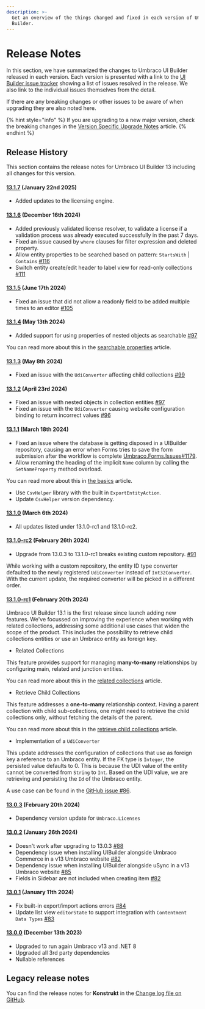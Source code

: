 ```yaml
---
description: >-
  Get an overview of the things changed and fixed in each version of Umbraco UI
  Builder.
---
```


# Release Notes

In this section, we have summarized the changes to Umbraco UI Builder released in each version. Each version is presented with a link to the [UI Builder issue tracker](https://github.com/umbraco/Umbraco.UIBuilder.Issues/issues) showing a list of issues resolved in the release. We also link to the individual issues themselves from the detail.

If there are any breaking changes or other issues to be aware of when upgrading they are also noted here.

{% hint style="info" %}
If you are upgrading to a new major version, check the breaking changes in the [Version Specific Upgrade Notes](upgrading/version-specific.md) article.
{% endhint %}

## Release History

This section contains the release notes for Umbraco UI Builder 13 including all changes for this version.

#### [**13.1.7**](https://github.com/umbraco/Umbraco.UIBuilder.Issues/issues?q=is%3Aissue+is%3Aclosed+label%3Arelease%2F13.1.7) **(January 22nd 2025)**

* Added updates to the licensing engine.

#### [**13.1.6**](https://github.com/umbraco/Umbraco.UIBuilder.Issues/issues?q=is%3Aissue+is%3Aclosed+label%3Arelease%2F13.1.6) **(December 16th 2024)**

* Added previously validated license resolver, to validate a license if a validation process was already executed successfully in the past 7 days.
* Fixed an issue caused by `where` clauses for filter expression and deleted property.
* Allow entity properties to be searched based on pattern: `StartsWith` | `Contains` [#116](https://github.com/umbraco/Umbraco.UIBuilder.Issues/issues/116)
* Switch entity create/edit header to label view for read-only collections [#111](https://github.com/umbraco/Umbraco.UIBuilder.Issues/issues/111)

#### [**13.1.5**](https://github.com/umbraco/Umbraco.UIBuilder.Issues/issues?q=is%3Aissue+is%3Aclosed+label%3Arelease%2F13.1.5) **(June 17th 2024)**

* Fixed an issue that did not allow a readonly field to be added multiple times to an editor [#105](https://github.com/umbraco/Umbraco.UIBuilder.Issues/issues/105)

#### [**13.1.4**](https://github.com/umbraco/Umbraco.UIBuilder.Issues/issues?q=is%3Aissue+is%3Aclosed+label%3Arelease%2F13.1.4) **(May 13th 2024)**

* Added support for using properties of nested objects as searchable [#97](https://github.com/umbraco/Umbraco.UIBuilder.Issues/issues/97#issuecomment-2074303827)

You can read more about this in the [searchable properties](searching/searchable-properties.md) article.

#### [**13.1.3**](https://github.com/umbraco/Umbraco.UIBuilder.Issues/issues?q=is%3Aissue+is%3Aclosed+label%3Arelease%2F13.1.3) **(May 8th 2024)**

* Fixed an issue with the `UdiConverter` affecting child collections [#99](https://github.com/umbraco/Umbraco.UIBuilder.Issues/issues/99)

#### [**13.1.2**](https://github.com/umbraco/Umbraco.UIBuilder.Issues/issues?q=is%3Aissue+is%3Aclosed+label%3Arelease%2F13.1.2) **(April 23rd 2024)**

* Fixed an issue with nested objects in collection entities [#97](https://github.com/umbraco/Umbraco.UIBuilder.Issues/issues/97)
* Fixed an issue with the `UdiConverter` causing website configuration binding to return incorrect values [#96](https://github.com/umbraco/Umbraco.UIBuilder.Issues/issues/96)

#### [**13.1.1**](https://github.com/umbraco/Umbraco.UIBuilder.Issues/issues?q=is%3Aissue+is%3Aclosed+label%3Arelease%2F13.1.1) **(March 18th 2024)**

* Fixed an issue where the database is getting disposed in a UIBuilder repository, causing an error when Forms tries to save the form submission after the workflow is complete [Umbraco.Forms.Issues#1179](https://github.com/umbraco/Umbraco.Forms.Issues/issues/1179).
* Allow renaming the heading of the implicit `Name` column by calling the `SetNameProperty` method overload.

You can read more about this in [the basics](collections/the-basics.md) article.
* Use `CsvHelper` library with the built in `ExportEntityAction`.
* Update `CsvHelper` version dependency.

#### [**13.1.0**](https://github.com/umbraco/Umbraco.UIBuilder.Issues/issues?q=is%3Aissue+is%3Aclosed+label%3Arelease%2F13.1.0) **(March 6th 2024)**

* All updates listed under 13.1.0-rc1 and 13.1.0-rc2.

#### [**13.1.0-rc2**](https://github.com/umbraco/Umbraco.UIBuilder.Issues/issues?q=is%3Aissue+is%3Aclosed+label%3Arelease%2F13.1.0) **(February 26th 2024)**

* Upgrade from 13.0.3 to 13.1.0-rc1 breaks existing custom repository. [#91](https://github.com/umbraco/Umbraco.UIBuilder.Issues/issues/91)

While working with a custom repository, the entity ID type converter defaulted to the newly registered `UdiConverter` instead of `Int32Converter`. With the current update, the required converter will be picked in a different order.

#### [**13.1.0-rc1**](https://github.com/umbraco/Umbraco.UIBuilder.Issues/issues?q=is%3Aissue+is%3Aclosed+label%3Arelease%2F13.1.0) **(February 20th 2024)**

Umbraco UI Builder 13.1 is the first release since launch adding new features. We've focussed on improving the experience when working with related collections, addressing some additional use cases that widen the scope of the product. This includes the possibility to retrieve child collections entities or use an Umbraco entity as foreign key.

* Related Collections

This feature provides support for managing **many-to-many** relationships by configuring main, related and junction entities.

You can read more about this in the [related collections](collections/related-collections.md) article.

* Retrieve Child Collections

This feature addresses a **one-to-many** relationship context. Having a parent collection with child sub-collections, one might need to retrieve the child collections only, without fetching the details of the parent.

You can read more about this in the [retrieve child collections](collections/retrieve-child-collections.md) article.

* Implementation of a `UdiConverter`

This update addresses the configuration of collections that use as foreign key a reference to an Umbraco entity. If the FK type is `Integer`, the persisted value defaults to 0. This is because the UDI value of the entity cannot be converted from `String` to `Int`. Based on the UDI value, we are retrieving and persisting the `Id` of the Umbraco entity.

A use case can be found in the [GitHub issue #86](https://github.com/umbraco/Umbraco.UIBuilder.Issues/issues/86).


#### [**13.0.3**](https://github.com/umbraco/Umbraco.UIBuilder.Issues/issues?q=is%3Aissue+is%3Aclosed+label%3Arelease%2F13.0.3) **(February 20th 2024)**

* Dependency version update for `Umbraco.Licenses`

#### [13.0.2](https://github.com/umbraco/Umbraco.UIBuilder.Issues/issues?q=label%3Arelease%2F13.0.2+is%3Aclosed) (January 26th 2024)

* Doesn't work after upgrading to 13.0.3 [#88](https://github.com/umbraco/Umbraco.UIBuilder.Issues/issues/88)
* Dependency issue when installing UIBuilder alongside Umbraco Commerce in a v13 Umbraco website [#82](https://github.com/umbraco/Umbraco.UIBuilder.Issues/issues/87)
* Dependency issue when installing UIBuilder alongside uSync in a v13 Umbraco website [#85](https://github.com/umbraco/Umbraco.UIBuilder.Issues/issues/85)
* Fields in Sidebar are not included when creating item [#82](https://github.com/umbraco/Umbraco.UIBuilder.Issues/issues/82)

#### [13.0.1](https://github.com/umbraco/Umbraco.UIBuilder.Issues/issues?q=label%3Arelease%2F13.0.1+is%3Aclosed) (January 11th 2024)

* Fix built-in export/import actions errors [#84](https://github.com/umbraco/Umbraco.UIBuilder.Issues/issues/84)
* Update list view `editorState` to support integration with `Contentment Data Types` [#83](https://github.com/umbraco/Umbraco.UIBuilder.Issues/issues/83)

#### [13.0.0](https://github.com/umbraco/Umbraco.UIBuilder.Issues/issues?q=is%3Aissue+is%3Aclosed+label%3Arelease%2F13+label%3Arelease%2F13.0.0) (December 13th 2023)

* Upgraded to run again Umbraco v13 and .NET 8
* Upgraded all 3rd party dependencies
* Nullable references

## Legacy release notes

You can find the release notes for **Konstrukt** in the [Change log file on GitHub](changelog-archive/changelog.md).
